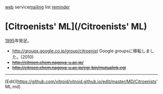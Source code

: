 ---
---
[web](/web) service[mailing](/mailing) list
[reminder](/reminder)
# [Citroenists' ML](/Citroenists' ML)
[1995](/1995)年発足。
* http://groups.google.co.jp/group/citroenist Google groupsに移転しました。(2010)
* ~~http://citroen.chem.nagoya-u.ac.jp/~~
* ~~http://citroen.chem.nagoya-u.ac.jp/cgi-bin/mutualink.cgi~~



----
[Edit](https://github.com/vitroid/vitroid.github.io/edit/master/MD/Citroenists' ML.md)
